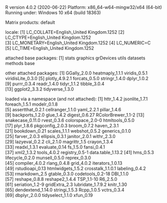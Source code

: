 R version 4.0.2 (2020-06-22)
Platform: x86_64-w64-mingw32/x64 (64-bit)
Running under: Windows 10 x64 (build 18363)

Matrix products: default

locale:
[1] LC_COLLATE=English_United Kingdom.1252 
[2] LC_CTYPE=English_United Kingdom.1252   
[3] LC_MONETARY=English_United Kingdom.1252
[4] LC_NUMERIC=C                           
[5] LC_TIME=English_United Kingdom.1252    

attached base packages:
[1] stats     graphics  grDevices utils     datasets  methods   base     

other attached packages:
 [1] GGally_2.0.0      heatmaply_1.1.1   viridis_0.5.1     viridisLite_0.3.0
 [5] plotly_4.9.2.1    forcats_0.5.0     stringr_1.4.0     dplyr_1.0.2      
 [9] purrr_0.3.4       readr_1.4.0       tidyr_1.1.2       tibble_3.0.4     
[13] ggplot2_3.3.2     tidyverse_1.3.0  

loaded via a namespace (and not attached):
 [1] httr_1.4.2         jsonlite_1.7.1     foreach_1.5.1      modelr_0.1.8      
 [5] assertthat_0.2.1   cellranger_1.1.0   yaml_2.2.1         pillar_1.4.6      
 [9] backports_1.2.0    glue_1.4.2         digest_0.6.27      RColorBrewer_1.1-2
[13] snakecase_0.11.0   rvest_0.3.6        colorspace_2.0-0   htmltools_0.5.0   
[17] plyr_1.8.6         pkgconfig_2.0.3    broom_0.7.2        haven_2.3.1       
[21] bookdown_0.21      scales_1.1.1       webshot_0.5.2      generics_0.1.0    
[25] farver_2.0.3       ellipsis_0.3.1     janitor_2.0.1      withr_2.3.0       
[29] lazyeval_0.2.2     cli_2.1.0          magrittr_1.5       crayon_1.3.4      
[33] readxl_1.3.1       evaluate_0.14      fs_1.5.0           fansi_0.4.1       
[37] xml2_1.3.2         tools_4.0.2        registry_0.5-1     data.table_1.13.2 
[41] hms_0.5.3          lifecycle_0.2.0    munsell_0.5.0      reprex_0.3.0      
[45] compiler_4.0.2     rlang_0.4.8        grid_4.0.2         iterators_1.0.13  
[49] rstudioapi_0.13    htmlwidgets_1.5.2  crosstalk_1.1.0.1  labeling_0.4.2    
[53] rmarkdown_2.5      gtable_0.3.0       codetools_0.2-18   DBI_1.1.0         
[57] reshape_0.8.8      reshape2_1.4.4     TSP_1.1-10         R6_2.5.0          
[61] seriation_1.2-9    gridExtra_2.3      lubridate_1.7.9.2  knitr_1.30        
[65] dendextend_1.14.0  stringi_1.5.3      Rcpp_1.0.5         vctrs_0.3.4       
[69] dbplyr_2.0.0       tidyselect_1.1.0   xfun_0.19         
